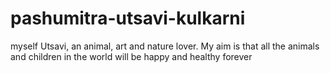 # pashumitra-utsavi-kulkarni
myself Utsavi, an animal, art and nature lover. My aim is that all the animals and children in the world will be happy and healthy forever
